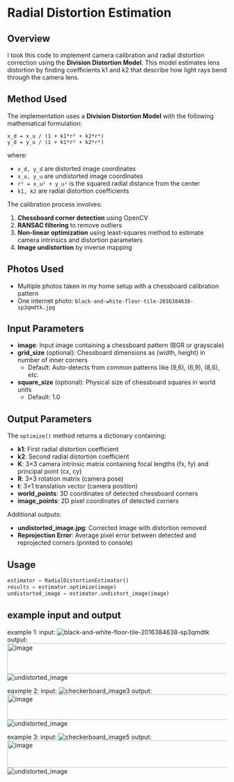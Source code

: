 # Radial Distortion Estimation 

## Overview

I took this code to implement camera calibration and radial distortion correction using the **Division Distortion Model**. This model estimates lens distortion by finding coefficients k1 and k2 that describe how light rays bend through the camera lens.

## Method Used

The implementation uses a **Division Distortion Model** with the following mathematical formulation:

```
x_d = x_u / (1 + k1*r² + k2*r⁴)
y_d = y_u / (1 + k1*r² + k2*r⁴)
```

where:
- `x_d, y_d` are distorted image coordinates
- `x_u, y_u` are undistorted image coordinates
- `r² = x_u² + y_u²` is the squared radial distance from the center
- `k1, k2` are radial distortion coefficients

The calibration process involves:
1. **Chessboard corner detection** using OpenCV
2. **RANSAC filtering** to remove outliers
3. **Non-linear optimization** using least-squares method to estimate camera intrinsics and distortion parameters
4. **Image undistortion** by inverse mapping

## Photos Used

- Multiple photos taken in my home setup with a chessboard calibration pattern
- One internet photo: `black-and-white-floor-tile-2016384638-sp3qmdtk.jpg`

## Input Parameters

- **image**: Input image containing a chessboard pattern (BGR or grayscale)
- **grid_size** (optional): Chessboard dimensions as (width, height) in number of inner corners
  - Default: Auto-detects from common patterns like (9,6), (6,9), (8,6), etc.
- **square_size** (optional): Physical size of chessboard squares in world units
  - Default: 1.0

## Output Parameters

The `optimize()` method returns a dictionary containing:

- **k1**: First radial distortion coefficient
- **k2**: Second radial distortion coefficient
- **K**: 3×3 camera intrinsic matrix containing focal lengths (fx, fy) and principal point (cx, cy)
- **R**: 3×3 rotation matrix (camera pose)
- **t**: 3×1 translation vector (camera position)
- **world_points**: 3D coordinates of detected chessboard corners
- **image_points**: 2D pixel coordinates of detected corners

Additional outputs:
- **undistorted_image.jpg**: Corrected image with distortion removed
- **Reprojection Error**: Average pixel error between detected and reprojected corners (printed to console)

## Usage

```python
estimator = RadialDistortionEstimator()
results = estimator.optimize(image)
undistorted_image = estimator.undistort_image(image)
```




## example input and output
example 1:
input:
![black-and-white-floor-tile-2016384638-sp3qmdtk](https://github.com/user-attachments/assets/5b7ab45a-1fc0-4a9e-975c-f2f80fc53a3e)
output:
<img width="723" height="70" alt="image" src="https://github.com/user-attachments/assets/6bf17cd5-b27e-4462-abbf-1f8a1c571ed0" />
![undistorted_image](https://github.com/user-attachments/assets/6ffcea15-0b37-4a61-854d-37b07d4f0985)

eaxmple 2:
input:
![checkerboard_image3](https://github.com/user-attachments/assets/0886f1fe-3b4a-4e30-86c3-dfb979be23d1)
output:
<img width="690" height="58" alt="image" src="https://github.com/user-attachments/assets/7f441597-1b2c-47cd-a4ee-fbcbf266eab9" />
![undistorted_image](https://github.com/user-attachments/assets/4dbc3c68-a453-40b9-9c05-f53855a8fe89)

example 3:
input:
![checkerboard_image5](https://github.com/user-attachments/assets/6b3937d1-a0e4-4380-a658-ac1a84e3d10b)
output:
<img width="700" height="62" alt="image" src="https://github.com/user-attachments/assets/81e282bc-e288-4af5-b060-c4e61f67b519" />
![undistorted_image](https://github.com/user-attachments/assets/ca8cf6cb-d138-4cf6-859c-e79945ac5821)





